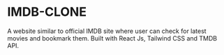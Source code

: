 # IMDB-CLONE
A website similar to official IMDB site where user can check for latest movies and bookmark them.
 Built with React Js, Tailwind CSS and TMDB API.
